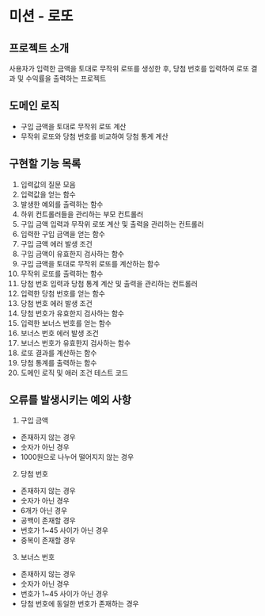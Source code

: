 # 미션 - 로또

## 프로젝트 소개
사용자가 입력한 금액을 토대로 무작위 로또를 생성한 후,
당첨 번호를 입력하여 로또 결과 및 수익률을 출력하는 프로젝트

## 도메인 로직
- 구입 금액을 토대로 무작위 로또 계산
- 무작위 로또와 당첨 번호를 비교하여
  당첨 통계 계산

## 구현할 기능 목록
1. 입력값의 질문 모음
2. 입력값을 얻는 함수
3. 발생한 예외를 출력하는 함수
4. 하위 컨트롤러들을 관리하는 부모 컨트롤러
5. 구입 금액 입력과 무작위 로또 계산 및 출력을 관리하는 컨트롤러
6. 입력한 구입 금액을 얻는 함수
7. 구입 금액 에러 발생 조건
8. 구입 금액이 유효한지 검사하는 함수
9. 구입 금액을 토대로 무작위 로또를 계산하는 함수
10. 무작위 로또를 출력하는 함수
11. 당첨 번호 입력과 당첨 통계 계산 및 출력을 관리하는 컨트롤러
12. 입력한 당첨 번호를 얻는 함수
13. 당첨 번호 에러 발생 조건
14. 당첨 번호가 유효한지 검사하는 함수
15. 입력한 보너스 번호를 얻는 함수
16. 보너스 번호 에러 발생 조건
17. 보너스 번호가 유효한지 검사하는 함수
18. 로또 결과를 계산하는 함수
19. 당첨 통계를 출력하는 함수
20. 도메인 로직 및 애러 조건 테스트 코드

## 오류를 발생시키는 예외 사항
1. 구입 금액
  - 존재하지 않는 경우
  - 숫자가 아닌 경우
  - 1000원으로 나누어 떨어지지 않는 경우

2. 당첨 번호
  - 존재하지 않는 경우
  - 숫자가 아닌 경우
  - 6개가 아닌 경우
  - 공백이 존재할 경우
  - 번호가 1~45 사이가 아닌 경우
  - 중복이 존재할 경우

3. 보너스 번호
  - 존재하지 않는 경우
  - 숫자가 아닌 경우
  - 번호가 1~45 사이가 아닌 경우
  - 당첨 번호에 동일한 번호가 존재하는 경우